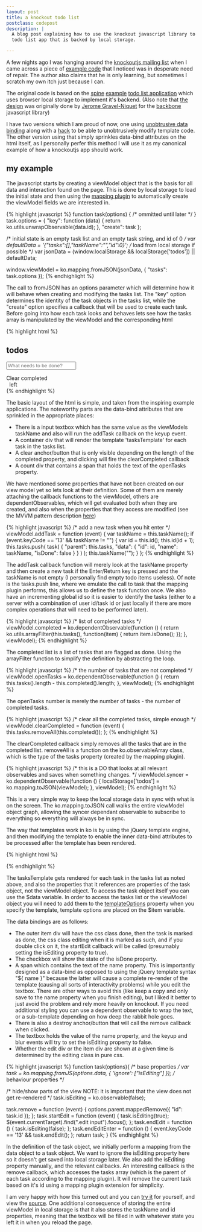 ```yaml
---
layout: post
title: a knockout todo list
postclass: codepost
description: |
  A blog post explaining how to use the knockout javascript library to create a
  todo list app that is backed by local storage.

---
```


A few nights ago I was hanging around the [knockoutjs mailing
list](http://groups.google.com/group/knockoutjs?lnk=srg) when I came across a
piece of [example code](https://github.com/sharpoverride/TodoListKnockoutJS)
that I noticed was in desperate need of repair. The author also claims that he
is only learning, but sometimes I scratch my own itch just because I can.

The original code is based on the [spine](http://maccman.github.com/spine/)
[example](http://maccman.github.com/spine/#h-examples) [todo list
application](https://github.com/maccman/spine.todos) which uses browser local
storage to implement it's backend. (Also note that [the
design](http://localtodos.com/) was originally done by [Jerome
Gravel-Niquet](http://jqn.me) for the
[backbone](http://documentcloud.github.com/backbone/) javascript library)

I have two versions which I am proud of now, one using [unobtrusive data
binding](http://joel.net/wordpress/index.php/2011/06/unobtrusive-data-binding-for-knockout-js/)
along with a
[hack](https://github.com/barkmadley/barkmadley.github.com/commit/e840637ea46e7a08a67f868529d143bbae650be9#L1L61)
to be able to unobtrusively modify template code. The other version using that
simply sprinkles data-bind attributes on the html itself, as I personally perfer
this method I will use it as my canonical example of how a knockoutjs app should
work.

my example
----------

The javascript starts by creating a viewModel object that is the basis for all
data and interaction found on the page. This is done by local storage to load the
initial state and then using the [mapping plugin](http://knockoutjs.com/documentation/plugins-mapping.html)
to automatically create the viewModel fields we are interested in.

{% highlight javascript %}
function task(options) {
  /* ommitted until later */
}
task.options = {
  "key": function (data) { return ko.utils.unwrapObservable(data.id); },
  "create": task
};

/* initial state is an empty task list and an empty task string, and id of 0 */
var defaultData = '{"tasks":[],"taskName":"","id":0}';
/* load from local storage if possible */
var jsonData = (window.localStorage && localStorage['todos']) || defaultData;

window.viewModel = ko.mapping.fromJSON(jsonData, { "tasks": task.options });
{% endhighlight %}

The call to fromJSON has an options parameter which will determine how it will
behave when creating and modifying the tasks list. The "key" option determines
the identity of the task objects in the tasks list, while the "create" option
specifies a callback that will be used to create each task. Before going into
how each task looks and behaves lets see how the tasks array is manipulated by
the viewModel and the corresponding html

<div class="clearfix"></div>

{% highlight html %}
<div id="views">
  <div id="tasks">
    <h2>todos</h2>
    <p>
      <input id="addTaskInput" type="text" placeholder="What needs to be done?"
        data-bind="value: taskName, event: { keyup: addTask }" />
    </p>
    <div class="items" data-bind="template: { name: 'tasksTemplate', foreach: tasks }"></div>
    <footer>
      <a class="clear" data-bind="click: clearCompleted, visible: completed().length > 0">Clear completed</a>
      <div class="count"><span data-bind="text: openTasks">&nbsp;</span> left</div>
    </footer>
  </div>
</div>
{% endhighlight %}

The basic layout of the html is simple, and taken from the inspiring example
applications. The noteworthy parts are the data-bind attributes that are
sprinkled in the appropriate places:

* There is a input textbox which has the same value as the viewModels taskName
  and also will run the addTask callback on the keyup event.
* A container div that will render the template 'tasksTemplate' for each task in
  the tasks list.
* A clear anchor/button that is only visible depending on the length of the
  completed property, and clicking will fire the clearCompleted callback
* A count div that contains a span that holds the text of the openTasks
  property.

We have mentioned some properties that have not been created on our view model
yet so lets look at their definition. Some of them are merely attaching the
callback functions to the viewModel, others are dependentObservables, which will
get evaluated both when they are created, and also when the properties that they
access are modified (see the MVVM pattern description
[here](http://knockoutjs.com/documentation/dependentObservables.html))

<div class="clearfix"></div>

{% highlight javascript %}
/* add a new task when you hit enter */
viewModel.addTask = function (event) {
  var taskName = this.taskName();
  if (event.keyCode == '13' && taskName != "") {
    var id = this.id();
    this.id(id + 1);
    this.tasks.push( task( { "parent": this.tasks, "data": { "id": id, "name": taskName, "isDone": false } } ) );
    this.taskName("");
  }
};
{% endhighlight %}

The addTask callback function will merely look at the taskName property and then
create a new task if the Enter/Return key is pressed and the taskName is not
empty (I personally find empty todo items useless). Of note is the tasks.push
line, where we emulate the call to task that the mapping plugin performs, this
allows us to define the task function once. We also have an incrementing global
id so it is easier to identify the tasks (either to a server with a combination
of user id/task id or just locally if there are more complex operations that
will need to be performed later).

<div class="clearfix"></div>

{% highlight javascript %}
/* list of completed tasks */
viewModel.completed = ko.dependentObservable(function () {
  return ko.utils.arrayFilter(this.tasks(), function(item) {
    return item.isDone();
  });
}, viewModel);
{% endhighlight %}

The completed list is a list of tasks that are flagged as done. Using the
arrayFilter function to simplify the definition by abstracting the loop.

<div class="clearfix"></div>

{% highlight javascript %}
/* the number of tasks that are not completed */
viewModel.openTasks = ko.dependentObservable(function () {
  return this.tasks().length - this.completed().length;
}, viewModel);
{% endhighlight %}

The openTasks number is merely the number of tasks - the number of completed
tasks.

<div class="clearfix"></div>

{% highlight javascript %}
/* clear all the completed tasks, simple enough */
viewModel.clearCompleted = function (event) {
  this.tasks.removeAll(this.completed());
};
{% endhighlight %}

The clearCompleted callback simply removes all the tasks that are in the
completed list. removeAll is a function on the ko.observableArray class, which
is the type of the tasks property (created by the mapping plugin).

<div class="clearfix"></div>

{% highlight javascript %}
/* this is a DO that looks at all relevant observables and saves when
   something changes.
 */
viewModel.syncer = ko.dependentObservable(function () {
  localStorage['todos'] = ko.mapping.toJSON(viewModel);
}, viewModel);
{% endhighlight %}

This is a very simple way to keep the local storage data in sync with what is on
the screen. The ko.mapping.toJSON call walks the entire viewModel object graph,
allowing the syncer dependant observable to subscribe to everything so
everything will always be in sync.

The way that templates work in ko is by using the jQuery template engine, and
then modifying the template to enable the inner data-bind attributes to be
processed after the template has been rendered.

<div class="clearfix"></div>

{% highlight html %}
<script type="text/html" class="hidden kotemplate" id="tasksTemplate">
  <div class="item"
    data-bind="css: { done: isDone, editing: isEditing }, event: { dblclick: startEdit }">
    <div class="view" title="Double click to edit...">
      <input type="checkbox" data-bind="checked: isDone">
      <span data-bind="text: name"></span>
      <a class="destroy" data-bind="click: remove"></a>
    </div>
    <div class="edit">
      <input type="text"
        data-bind="value: name, event: { keyup: endEditEnter, blur: endEdit }" />
    </div>
  </div>
</script>
{% endhighlight %}

The tasksTemplate gets rendered for each task in the tasks list as noted above,
and also the properties that it references are properties of the task object,
not the viewModel object. To access the task object itself you can use the $data
variable. In order to access the tasks list or the viewModel object you will
need to add them to the
[templateOptions](http://knockoutjs.com/documentation/template-binding.html#note_6_passing_additional_data_to_your_template_using_)
property when you specify the template, template options are placed on the $item
variable.

The data bindings are as follows:

* The outer item div will have the css class done, then the task is marked as
  done, the css class editing when it is marked as such, and if you double click
  on it, the startEdit callback will be called (presumably setting the isEditing
  property to true).
* The checkbox will show the state of the isDone property.
* A span which contains the text of the name property. This is importantly
  designed as a data-bind as opposed to using the jQuery template syntax "${ name
  }" because the latter will cause a complete re-render of the template (causing
  all sorts of interactivity problems) while you edit the textbox. There are
  other ways to avoid this (like keep a copy and only save to the name property
  when you finish editing), but I liked it better to just avoid the problem and
  rely more heavily on knockout. If you need additional styling you can use a
  dependent observable to wrap the text, or a sub-template depending on how deep
  the rabbit hole goes.
* There is also a destroy anchor/button that will call the remove callback when
  clicked.
* The textbox holds the value of the name property, and the keyup and blur
  events will try to set the isEditing property to false.
* Whether the edit div or the item div are shown at a given time is determined
  by the editing class in pure css.

<div class="clearfix"></div>

{% highlight javascript %}
function task(options){
  /* base properties */
  var task = ko.mapping.fromJS(options.data, { 'ignore': ["isEditing"] });
  /* behaviour properties */

  /* hide/show parts of the view
NOTE: it is important that the view does not get re-rendered
   */
  task.isEditing = ko.observable(false);

  task.remove = function (event) {
    options.parent.mappedRemove({ "id": task.id });
  };
  task.startEdit = function (event) {
    task.isEditing(true);
    $(event.currentTarget).find(".edit input").focus();
  };
  task.endEdit = function () {
    task.isEditing(false);
  };
  task.endEditEnter = function () {
    event.keyCode == '13' && task.endEdit();
  };
  return task;
}
{% endhighlight %}

In the definition of the task object, we initially perform a mapping from the
data object to a task object. We want to ignore the isEditing property here so
it doesn't get saved into local storage later. We also add the isEditing
property manually, and the relevant callbacks. An interesting callback is the
remove callback, which accesses the tasks array (which is the parent of each task
according to the mapping plugin). It will remove the current task based on it's
id using a mapping plugin extension for simplicity.

I am very happy with how this turned out and you can [try
it](http://barkmadley.com/things/todos-obtrusive.html) for yourself, and view
the
[source](https://github.com/barkmadley/barkmadley.github.com/blob/master/things/todos-obtrusive.html).
One additional consequence of storing the entire viewModel in local storage is
that it also stores the taskName and id properties, meaning that the textbox
will be filled in with whatever state you left it in when you reload the page.

<div class="clearfix"></div>

